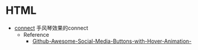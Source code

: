 # HTML
- [connect](connect.html)
  手风琴效果的connect
  - Reference
    - [Github-Awesome-Social-Media-Buttons-with-Hover-Animation-](https://github.com/Call-me-phoenix/Awesome-Social-Media-Buttons-with-Hover-Animation-)